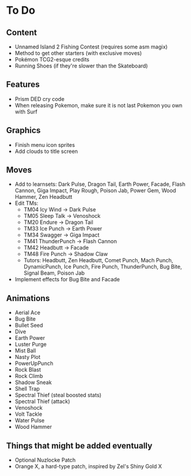 # To Do

## Content

- Unnamed Island 2 Fishing Contest (requires some asm magix)
- Method to get other starters (with exclusive moves)
- Pokémon TCG2-esque credits
- Running Shoes (if they're slower than the Skateboard)

## Features

- Prism DED cry code
- When releasing Pokemon, make sure it is not last Pokemon you own with Surf

## Graphics

- Finish menu icon sprites
- Add clouds to title screen

## Moves

- Add to learnsets: Dark Pulse, Dragon Tail, Earth Power, Facade, Flash Cannon, Giga Impact, Play Rough, Poison Jab, Power Gem, Wood Hammer, Zen Headbutt
- Edit TMs:
   - TM04 Icy Wind → Dark Pulse
   - TM05 Sleep Talk → Venoshock
   - TM20 Endure → Dragon Tail
   - TM33 Ice Punch → Earth Power
   - TM34 Swagger → Giga Impact
   - TM41 ThunderPunch → Flash Cannon
   - TM42 Headbutt → Facade
   - TM48 Fire Punch → Shadow Claw
   - Tutors: Headbutt, Zen Headbutt, Comet Punch, Mach Punch, DynamicPunch, Ice Punch, Fire Punch, ThunderPunch, Bug Bite, Signal Beam, Poison Jab
- Implement effects for Bug Bite and Facade

## Animations

- Aerial Ace
- Bug Bite
- Bullet Seed
- Dive
- Earth Power
- Luster Purge
- Mist Ball
- Nasty Plot
- PowerUpPunch
- Rock Blast
- Rock Climb
- Shadow Sneak
- Shell Trap
- Spectral Thief (steal boosted stats)
- Spectral Thief (attack)
- Venoshock
- Volt Tackle
- Water Pulse
- Wood Hammer

## Things that might be added eventually

- Optional Nuzlocke Patch
- Orange X, a hard-type patch, inspired by Zel's Shiny Gold X